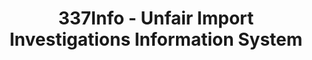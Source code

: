 ---
bigquery: https://console.cloud.google.com/bigquery?p=patents-public-data&d=usitc_investigations&page=dataset&project=sheets-management-319211
citation: US International Trade Commission 337Info Unfair Import Investigations Information
  System
contributors: US International Trade Comission
cost: None
description: US International Trade Commission 337Info Unfair Import Investigations
  Information System contains data on investigations done under Section 337. Section
  337 declares the infringement of certain statutory intellectual property rights
  and other forms of unfair competition in import trade to be unlawful practices.
  Most Section 337 investigations involve allegations of patent or registered trademark
  infringement.
documentation: FAQ and tutorial available on the site
last_edit: 04/09/2022, 06:36:29
location: https://pubapps2.usitc.gov/337external/
maintained_by: US International Trade Comission
schema_fields:
- gcAttorney
- title
- actualStartDateEvidHear
- investigationNo
- endDateMarkmanHearing
- investigationType
- teoProceedingInvolved
- issueDateOtherNonFinal
- teoReliefGranted
- teoIdIssueDate
- dateOfPublicationFrNotice
- finalIdOnViolationIssue
- lastUpdated
- targetDate
- copyrightNumbers
- id
- aljAssigned
- investigationTermDate
- finalIdOnViolationDue
- internalRemand
- actualEndDateEvidHear
- finalDetViolation
- respondent
- markmanHearing
- ouiiAttorney
- publication_number
- ouiiParticipation
- dateCreated
- currentStatus
- patentNumbers
- patentNumber
- dateComplaintFiled
- complainant
- docketNo
- finalDetNoViolation
- cafcAppeals
- teoIdDueDate
- scheduledEndDateEvidHear
- startDateMarkmanHearing
- trademarkNumbers
- scheduledStartDateEvidHear
- currentActiveALJ
- invUnfairAct
- htsNumbers
shortname: unfair_import_investigations
tags:
- import
- legal
- trade
timeframe: 2008-2021 (prior to 2008 downloadable as a JSON file)
title: 337Info - Unfair Import Investigations Information System
uuid: 2721f5ec-e599-4890-9265-9706719fc71e
---
